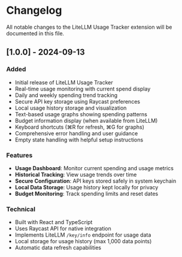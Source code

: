 # Changelog

All notable changes to the LiteLLM Usage Tracker extension will be documented in this file.

## [1.0.0] - 2024-09-13

### Added
- Initial release of LiteLLM Usage Tracker
- Real-time usage monitoring with current spend display
- Daily and weekly spending trend tracking
- Secure API key storage using Raycast preferences
- Local usage history storage and visualization
- Text-based usage graphs showing spending patterns
- Budget information display (when available from LiteLLM)
- Keyboard shortcuts (⌘R for refresh, ⌘G for graphs)
- Comprehensive error handling and user guidance
- Empty state handling with helpful setup instructions

### Features
- **Usage Dashboard**: Monitor current spending and usage metrics
- **Historical Tracking**: View usage trends over time
- **Secure Configuration**: API keys stored safely in system keychain
- **Local Data Storage**: Usage history kept locally for privacy
- **Budget Monitoring**: Track spending limits and reset dates

### Technical
- Built with React and TypeScript
- Uses Raycast API for native integration
- Implements LiteLLM `/key/info` endpoint for usage data
- Local storage for usage history (max 1,000 data points)
- Automatic data refresh capabilities
